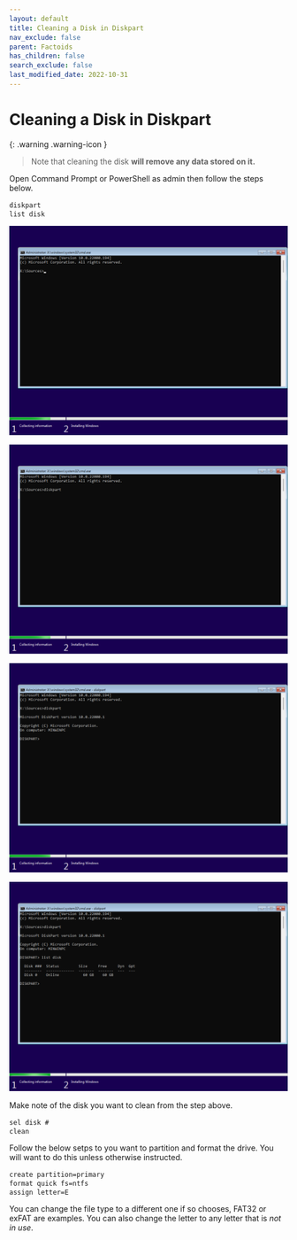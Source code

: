 ```yaml
---
layout: default
title: Cleaning a Disk in Diskpart
nav_exclude: false
parent: Factoids
has_children: false
search_exclude: false
last_modified_date: 2022-10-31
---
```


# Cleaning a Disk in Diskpart

{: .warning .warning-icon }
> Note that cleaning the disk **will remove any data stored on it.**

Open Command Prompt or PowerShell as admin then follow the steps below.

```
diskpart
list disk
```

[![Windows 11-2021-10-05-15-09-53.png](/assets/install-11/windows-11-2021-10-05-15-09-53.png)](/assets/install-11/windows-11-2021-10-05-15-09-53.png)

[![Windows 11-2021-10-05-15-10-13.png](/assets/install-11/windows-11-2021-10-05-15-10-13.png)](/assets/install-11/windows-11-2021-10-05-15-10-13.png)

[![Windows 11-2021-10-05-15-10-24.png](/assets/install-11/windows-11-2021-10-05-15-10-24.png)](/assets/install-11/windows-11-2021-10-05-15-10-24.png)

[![Windows 11-2021-10-05-15-10-39.png](/assets/install-11/windows-11-2021-10-05-15-10-39.png)](/assets/install-11/windows-11-2021-10-05-15-10-39.png)

Make note of the disk you want to clean from the step above.

```
sel disk #
clean
```

Follow the below setps to you want to partition and format the drive. You will want to do this unless otherwise instructed.
```
create partition=primary
format quick fs=ntfs
assign letter=E
```

You can change the file type to a different one if so chooses, FAT32 or exFAT are examples. You can also change the letter to any letter that is *not in use*. 
